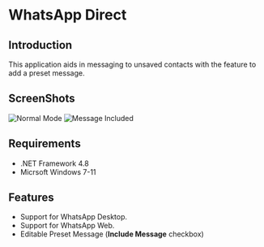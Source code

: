 # **WhatsApp Direct**

## Introduction
This application aids in messaging to unsaved contacts with the feature to add a preset message.

## ScreenShots
![Normal Mode](https://github.com/SANeX15/WhatsApp-Direct/assets/83059735/25a89528-1a95-4a65-ac02-0397285f0c5f)
![Message Included](https://github.com/SANeX15/WhatsApp-Direct/assets/83059735/e46d567a-e43c-4640-af74-d9e8c74a5175)

## Requirements
 - .NET Framework 4.8
 - Micrsoft Windows 7-11

## Features
 - Support for WhatsApp Desktop.
 - Support for WhatsApp Web.
 - Editable Preset Message (**Include Message** checkbox)
